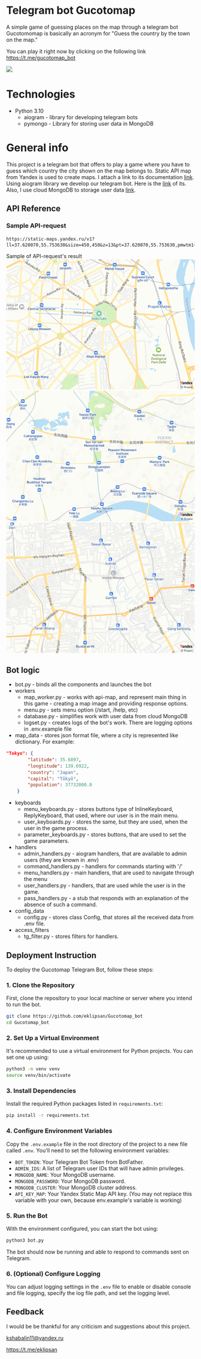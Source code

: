 # Telegram bot Gucotomap

A simple game of guessing places on the map through a telegram bot
Gucotomomap is basically an acronym for "Guess the country by the town on the map."

You can play it right now by clicking on the following link https://t.me/gucotomap_bot

![](readme_files/gameplay2.4.gif)



# Technologies

- Python 3.10
    - aiogram - library for developing telegram bots
    - pymongo - Library for storing user data in MongoDB


# General info
This project is a telegram bot that offers to play a game where you have to guess which country the city shown on the map belongs to. Static API map from Yandex is used to create maps. I attach a link to its documentation [link](https://yandex.ru/dev/staticapi/doc/en/quickstart). Using aiogram library we develop our telegram bot. Here is the [link](https://aiogram.dev) of its. Also, I use cloud MongoDB to storage user data [link](https://cloud.mongodb.com).


## API Reference

### Sample API-request
```
https://static-maps.yandex.ru/v1?ll=37.620070,55.753630&size=450,450&z=13&pt=37.620070,55.753630,pmwtm1~37.64,55.76363,pmwtm99&apikey=YOUR_API_KEY
```
Sample of API-request's result
![](readme_files/map_photos//Delhi.png "India, Delhi")
![](readme_files/map_photos/Guangzhou.png "China, Guangzhou")
![](readme_files/map_photos/Jakarta.png "Indonesia, Jakarta")

## Bot logic

- bot.py - binds all the components and launches the bot
- workers
    - map_worker.py - works with api-map, and represent main thing in this game - creating a map image and providing response options.
    - menu.py - sets menu option (/start, /help, etc)
    - database.py - simplifies work with user data from cloud MongoDB
    - logset.py - creates logs of the bot's work. There are logging options in .env.example file
- map_data - stores json format file, where a city is represented like dictionary. For example:
```json
"Tokyo": {
        "latitude": 35.6897,
        "longtitude": 139.6922,
        "country": "Japan",
        "capital": "Tōkyō",
        "population": 37732000.0
    }
```
- keyboards
    - menu_keyboards.py - stores buttons type of InlineKeyboard, ReplyKeyboard, that used, where our user is in the main menu.
    - user_keyboards.py - stores the same, but they are used, when the user in the game process.
    - parameter_keyboards.py - stores buttons, that are used to set the game parameters.
- handlers
    - admin_handlers.py - aiogram handlers, that are available to admin users (they are known in .env)
    - command_handlers.py - handlers for commands starting with '/'
    - menu_handlers.py - main handlers, that are used to navigate through the menu
    - user_handlers.py - handlers, that are used while the user is in the game.
    - pass_handlers.py - a stub that responds with an explanation of the absence of such a command.
- config_data
  -  config.py - stores class Config, that stores all the received data from .env file.
- access_filters
  - tg_filter.py - stores filters for handlers.

## Deployment Instruction

To deploy the Gucotomap Telegram Bot, follow these steps:

### 1. Clone the Repository

First, clone the repository to your local machine or server where you intend to run the bot.

```bash
git clone https://github.com/eklipsan/Gucotomap_bot
cd Gucotomap_bot
```
### 2. Set Up a Virtual Environment

It's recommended to use a virtual environment for Python projects. You can set one up using:
```bash
python3 -m venv venv
source venv/bin/activate
```



### 3. Install Dependencies

Install the required Python packages listed in `requirements.txt`:

```bash
pip install -r requirements.txt
```


### 4. Configure Environment Variables

Copy the `.env.example` file in the root directory of the project to a new file called `.env`. You'll need to set the following environment variables:

- `BOT_TOKEN`: Your Telegram Bot Token from BotFather.
- `ADMIN_IDS`: A list of Telegram user IDs that will have admin privileges.
- `MONGODB_NAME`: Your MongoDB username.
- `MONGODB_PASSWORD`: Your MongoDB password.
- `MONGODB_CLUSTER`: Your MongoDB cluster address.
- `API_KEY_MAP`: Your Yandex Static Map API key. (You may not replace this variable with your own, because env.example's variable is working)



### 5. Run the Bot

With the environment configured, you can start the bot using:

```bash
python3 bot.py
```


The bot should now be running and able to respond to commands sent on Telegram.

### 6. (Optional) Configure Logging

You can adjust logging settings in the `.env` file to enable or disable console and file logging, specify the log file path, and set the logging level.

## Feedback

I would be be thankful for any criticism and suggestions about this project.

kshabalin11@yandex.ru

https://t.me/eklipsan